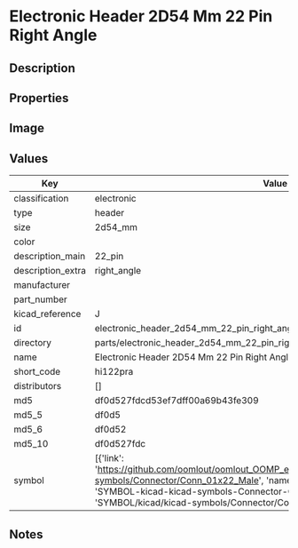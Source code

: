# Electronic Header 2D54 Mm 22 Pin Right Angle

## Description

## Properties


## Image


## Values

| Key | Value |
| --- | --- |
| classification | electronic |
| type | header |
| size | 2d54_mm |
| color |  |
| description_main | 22_pin |
| description_extra | right_angle |
| manufacturer |  |
| part_number |  |
| kicad_reference | J |
| id | electronic_header_2d54_mm_22_pin_right_angle |
| directory | parts/electronic_header_2d54_mm_22_pin_right_angle |
| name | Electronic Header 2D54 Mm 22 Pin Right Angle |
| short_code | hi122pra |
| distributors | [] |
| md5 | df0d527fdcd53ef7dff00a69b43fe309 |
| md5_5 | df0d5 |
| md5_6 | df0d52 |
| md5_10 | df0d527fdc |
| symbol | [{'link': 'https://github.com/oomlout/oomlout_OOMP_eda_V2/tree/main/SYMBOL/kicad/kicad-symbols/Connector/Conn_01x22_Male', 'name': 'Connector : Conn_01x22_Male', 'id': 'SYMBOL-kicad-kicad-symbols-Connector-Conn_01x22_Male', 'directory': 'SYMBOL/kicad/kicad-symbols/Connector/Conn_01x22_Male/'}] |

## Notes

